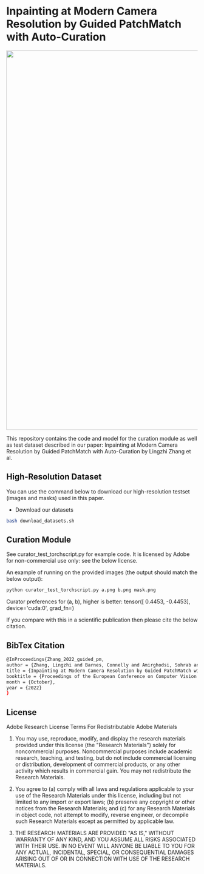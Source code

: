
# Inpainting at Modern Camera Resolution by Guided PatchMatch with Auto-Curation

<img src="https://github.com/owenzlz/SuperCAF/blob/main/supercaf.png" style="width:1000px;">

This repository contains the code and model for the curation module as well as test dataset described in our paper:
Inpainting at Modern Camera Resolution by Guided PatchMatch with Auto-Curation by Lingzhi Zhang et al.



## High-Resolution Dataset

You can use the command below to download our high-resolution testset (images and masks) used in this paper. 

- Download our datasets
```bash
bash download_datasets.sh
```


## Curation Module

See curator_test_torchscript.py for example code. It is licensed by Adobe for non-commercial
use only: see the below license.

An example of running on the provided images (the output should match the below output):

```bash
python curator_test_torchscript.py a.png b.png mask.png
```

Curator preferences for (a, b), higher is better:  tensor([ 0.4453, -0.4453], device='cuda:0', grad_fn=<SubBackward0>)

If you compare with this in a scientific publication then please cite the below citation.

## BibTex Citation

```bash
@InProceedings{Zhang_2022_guided_pm,
author = {Zhang, Lingzhi and Barnes, Connelly and Amirghodsi, Sohrab and Wampler, Kevin and Shechtman, Eli and Lin, Zhe and Shi, Jianbo},
title = {Inpainting at Modern Camera Resolution by Guided PatchMatch with Auto-Curation},
booktitle = {Proceedings of the European Conference on Computer Vision (ECCV)},
month = {October},
year = {2022}
}
```

## License

Adobe Research License Terms For Redistributable Adobe Materials

1. You may use, reproduce, modify, and display the research materials provided under this license (the
"Research Materials") solely for noncommercial purposes. Noncommercial purposes include academic
research, teaching, and testing, but do not include commercial licensing or distribution, development of
commercial products, or any other activity which results in commercial gain. You may not redistribute the
Research Materials.

2. You agree to (a) comply with all laws and regulations applicable to your use of the Research Materials under
this license, including but not limited to any import or export laws; (b) preserve any copyright or other
notices from the Research Materials; and (c) for any Research Materials in object code, not attempt to
modify, reverse engineer, or decompile such Research Materials except as permitted by applicable law.

3. THE RESEARCH MATERIALS ARE PROVIDED "AS IS," WITHOUT WARRANTY OF ANY KIND, AND YOU ASSUME
ALL RISKS ASSOCIATED WITH THEIR USE. IN NO EVENT WILL ANYONE BE LIABLE TO YOU FOR ANY ACTUAL,
INCIDENTAL, SPECIAL, OR CONSEQUENTIAL DAMAGES ARISING OUT OF OR IN CONNECTION WITH USE OF
THE RESEARCH MATERIALS.

